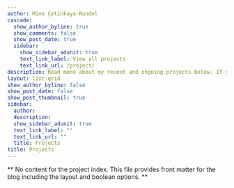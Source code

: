 ```yaml
---
author: Mine Çetinkaya-Rundel
cascade:
  show_author_byline: true
  show_comments: false
  show_post_date: true
  sidebar:
    show_sidebar_adunit: true
    text_link_label: View all projects
    text_link_url: /project/
description: Read more about my recent and ongoing projects below. If you're interested in hearing more about them or  collaborating on them, don't hesitate to reach out!
layout: list-grid
show_author_byline: false
show_post_date: false
show_post_thumbnail: true
sidebar:
  author: 
  description:
  show_sidebar_adunit: true
  text_link_label: ""
  text_link_url: ""
  title: Projects
title: Projects
---
```


** No content for the project index. This file provides front matter for the blog including the layout and boolean options. **
